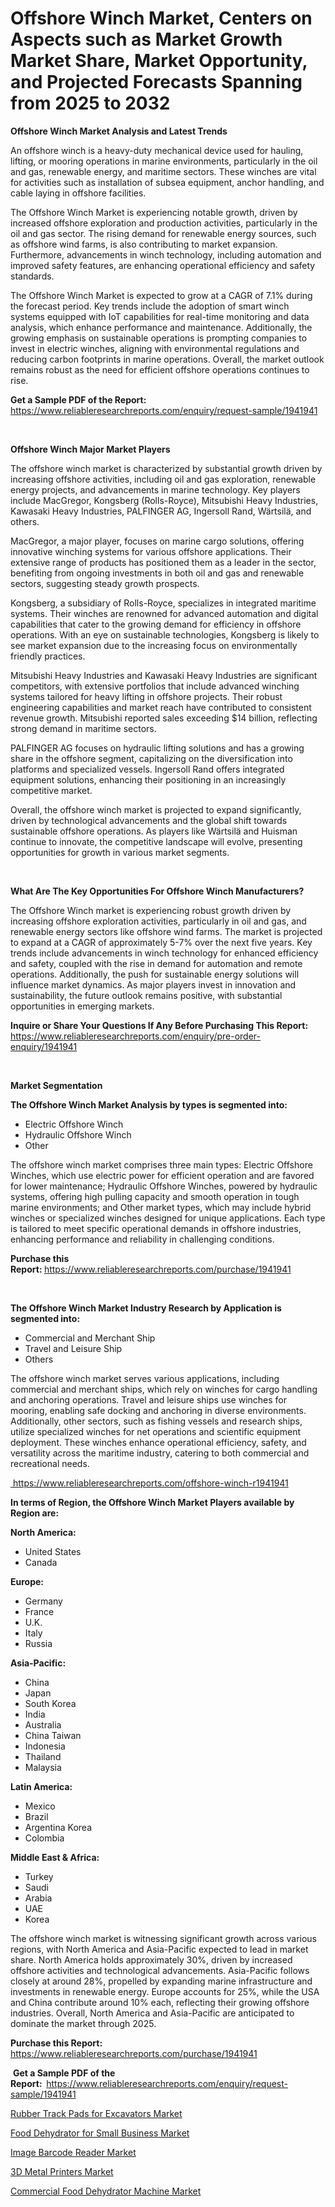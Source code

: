 <p><h1>Offshore Winch Market, Centers on Aspects such as Market Growth Market Share, Market Opportunity, and Projected Forecasts Spanning from 2025 to 2032</h1></p><p><strong>Offshore Winch Market Analysis and Latest Trends</strong></p>
<p><p>An offshore winch is a heavy-duty mechanical device used for hauling, lifting, or mooring operations in marine environments, particularly in the oil and gas, renewable energy, and maritime sectors. These winches are vital for activities such as installation of subsea equipment, anchor handling, and cable laying in offshore facilities.</p><p>The Offshore Winch Market is experiencing notable growth, driven by increased offshore exploration and production activities, particularly in the oil and gas sector. The rising demand for renewable energy sources, such as offshore wind farms, is also contributing to market expansion. Furthermore, advancements in winch technology, including automation and improved safety features, are enhancing operational efficiency and safety standards.</p><p>The Offshore Winch Market is expected to grow at a CAGR of 7.1% during the forecast period. Key trends include the adoption of smart winch systems equipped with IoT capabilities for real-time monitoring and data analysis, which enhance performance and maintenance. Additionally, the growing emphasis on sustainable operations is prompting companies to invest in electric winches, aligning with environmental regulations and reducing carbon footprints in marine operations. Overall, the market outlook remains robust as the need for efficient offshore operations continues to rise.</p></p>
<p><strong>Get a Sample PDF of the Report:&nbsp;</strong> <a href="https://www.reliableresearchreports.com/enquiry/request-sample/1941941?utm_campaign=33&utm_medium=2&utm_source=Github&utm_content=ia&utm_term=17022025&utm_id=offshore-winch">https://www.reliableresearchreports.com/enquiry/request-sample/1941941</a></p>
<p>&nbsp;</p>
<p><strong>Offshore Winch Major Market Players</strong></p>
<p><p>The offshore winch market is characterized by substantial growth driven by increasing offshore activities, including oil and gas exploration, renewable energy projects, and advancements in marine technology. Key players include MacGregor, Kongsberg (Rolls-Royce), Mitsubishi Heavy Industries, Kawasaki Heavy Industries, PALFINGER AG, Ingersoll Rand, Wärtsilä, and others.</p><p>MacGregor, a major player, focuses on marine cargo solutions, offering innovative winching systems for various offshore applications. Their extensive range of products has positioned them as a leader in the sector, benefiting from ongoing investments in both oil and gas and renewable sectors, suggesting steady growth prospects.</p><p>Kongsberg, a subsidiary of Rolls-Royce, specializes in integrated maritime systems. Their winches are renowned for advanced automation and digital capabilities that cater to the growing demand for efficiency in offshore operations. With an eye on sustainable technologies, Kongsberg is likely to see market expansion due to the increasing focus on environmentally friendly practices.</p><p>Mitsubishi Heavy Industries and Kawasaki Heavy Industries are significant competitors, with extensive portfolios that include advanced winching systems tailored for heavy lifting in offshore projects. Their robust engineering capabilities and market reach have contributed to consistent revenue growth. Mitsubishi reported sales exceeding $14 billion, reflecting strong demand in maritime sectors.</p><p>PALFINGER AG focuses on hydraulic lifting solutions and has a growing share in the offshore segment, capitalizing on the diversification into platforms and specialized vessels. Ingersoll Rand offers integrated equipment solutions, enhancing their positioning in an increasingly competitive market.</p><p>Overall, the offshore winch market is projected to expand significantly, driven by technological advancements and the global shift towards sustainable offshore operations. As players like Wärtsilä and Huisman continue to innovate, the competitive landscape will evolve, presenting opportunities for growth in various market segments.</p></p>
<p>&nbsp;</p>
<p><strong>What Are The Key Opportunities For Offshore Winch Manufacturers?</strong></p>
<p><p>The Offshore Winch market is experiencing robust growth driven by increasing offshore exploration activities, particularly in oil and gas, and renewable energy sectors like offshore wind farms. The market is projected to expand at a CAGR of approximately 5-7% over the next five years. Key trends include advancements in winch technology for enhanced efficiency and safety, coupled with the rise in demand for automation and remote operations. Additionally, the push for sustainable energy solutions will influence market dynamics. As major players invest in innovation and sustainability, the future outlook remains positive, with substantial opportunities in emerging markets.</p></p>
<p><strong>Inquire or Share Your Questions If Any Before Purchasing This Report:</strong> <a href="https://www.reliableresearchreports.com/enquiry/pre-order-enquiry/1941941?utm_campaign=33&utm_medium=2&utm_source=Github&utm_content=ia&utm_term=17022025&utm_id=offshore-winch">https://www.reliableresearchreports.com/enquiry/pre-order-enquiry/1941941</a></p>
<p>&nbsp;</p>
<p><strong>Market Segmentation</strong></p>
<p><strong>The Offshore Winch Market Analysis by types is segmented into:</strong></p>
<p><ul><li>Electric Offshore Winch</li><li>Hydraulic Offshore Winch</li><li>Other</li></ul></p>
<p><p>The offshore winch market comprises three main types: Electric Offshore Winches, which use electric power for efficient operation and are favored for lower maintenance; Hydraulic Offshore Winches, powered by hydraulic systems, offering high pulling capacity and smooth operation in tough marine environments; and Other market types, which may include hybrid winches or specialized winches designed for unique applications. Each type is tailored to meet specific operational demands in offshore industries, enhancing performance and reliability in challenging conditions.</p></p>
<p><strong>Purchase this Report:&nbsp;</strong><a href="https://www.reliableresearchreports.com/purchase/1941941?utm_campaign=33&utm_medium=2&utm_source=Github&utm_content=ia&utm_term=17022025&utm_id=offshore-winch">https://www.reliableresearchreports.com/purchase/1941941</a></p>
<p>&nbsp;</p>
<p><strong>The Offshore Winch Market Industry Research by Application is segmented into:</strong></p>
<p><ul><li>Commercial and Merchant Ship</li><li>Travel and Leisure Ship</li><li>Others</li></ul></p>
<p><p>The offshore winch market serves various applications, including commercial and merchant ships, which rely on winches for cargo handling and anchoring operations. Travel and leisure ships use winches for mooring, enabling safe docking and anchoring in diverse environments. Additionally, other sectors, such as fishing vessels and research ships, utilize specialized winches for net operations and scientific equipment deployment. These winches enhance operational efficiency, safety, and versatility across the maritime industry, catering to both commercial and recreational needs.</p></p>
<p><a href="https://www.reliableresearchreports.com/offshore-winch-r1941941?utm_campaign=33&utm_medium=2&utm_source=Github&utm_content=ia&utm_term=17022025&utm_id=offshore-winch">&nbsp;https://www.reliableresearchreports.com/offshore-winch-r1941941</a></p>
<p><strong>In terms of Region, the Offshore Winch Market Players available by Region are:</strong></p>
<p>
    <p> <strong> North America: </strong>
        <ul>
            <li>United States</li>
            <li>Canada</li>
        </ul>
        </p> 
    <p> <strong> Europe: </strong>
        <ul>
            <li>Germany</li>
            <li>France</li>
            <li>U.K.</li>
            <li>Italy</li>
            <li>Russia</li>
        </ul>
        </p> 
    <p> <strong> Asia-Pacific: </strong>
        <ul>
            <li>China</li>
            <li>Japan</li>
            <li>South Korea</li>
            <li>India</li>
            <li>Australia</li>
            <li>China Taiwan</li>
            <li>Indonesia</li>
            <li>Thailand</li>
            <li>Malaysia</li>
        </ul>
        </p> 
    <p> <strong> Latin America: </strong>
        <ul>
            <li>Mexico</li>
            <li>Brazil</li>
            <li>Argentina Korea</li>
            <li>Colombia</li>
        </ul>
        </p> 
    <p> <strong> Middle East & Africa: </strong>
        <ul>
            <li>Turkey</li>
            <li>Saudi</li>
            <li>Arabia</li>
            <li>UAE</li>
            <li>Korea</li>
        </ul>
    </p>
    </p>
<p><p>The offshore winch market is witnessing significant growth across various regions, with North America and Asia-Pacific expected to lead in market share. North America holds approximately 30%, driven by increased offshore activities and technological advancements. Asia-Pacific follows closely at around 28%, propelled by expanding marine infrastructure and investments in renewable energy. Europe accounts for 25%, while the USA and China contribute around 10% each, reflecting their growing offshore industries. Overall, North America and Asia-Pacific are anticipated to dominate the market through 2025.</p></p>
<p><strong>Purchase this Report: </strong><a href="https://www.reliableresearchreports.com/purchase/1941941?utm_campaign=33&utm_medium=2&utm_source=Github&utm_content=ia&utm_term=17022025&utm_id=offshore-winch">https://www.reliableresearchreports.com/purchase/1941941</a></p>
<p>&nbsp;<strong>Get a Sample PDF of the Report:&nbsp;&nbsp;</strong><a href="https://www.reliableresearchreports.com/enquiry/request-sample/1941941?utm_campaign=33&utm_medium=2&utm_source=Github&utm_content=ia&utm_term=17022025&utm_id=offshore-winch">https://www.reliableresearchreports.com/enquiry/request-sample/1941941</a></p>
<p><strong></strong></p>
<p><p><a href="https://github.com/darenph8er/Market-Research-Report-List-1/blob/main/rubber-track-pads-for-excavators-market.md?utm_campaign=33&utm_medium=2&utm_source=Github&utm_content=ia&utm_term=17022025&utm_id=offshore-winch">Rubber Track Pads for Excavators Market</a></p><p><a href="https://github.com/kimberjam0i/Market-Research-Report-List-1/blob/main/food-dehydrator-for-small-business-market.md?utm_campaign=33&utm_medium=2&utm_source=Github&utm_content=ia&utm_term=17022025&utm_id=offshore-winch">Food Dehydrator for Small Business Market</a></p><p><a href="https://github.com/nathaliehurles7142/Market-Research-Report-List-1/blob/main/image-barcode-reader-market.md?utm_campaign=33&utm_medium=2&utm_source=Github&utm_content=ia&utm_term=17022025&utm_id=offshore-winch">Image Barcode Reader Market</a></p><p><a href="https://github.com/lashaunm5st/Market-Research-Report-List-1/blob/main/3d-metal-printers-market.md?utm_campaign=33&utm_medium=2&utm_source=Github&utm_content=ia&utm_term=17022025&utm_id=offshore-winch">3D Metal Printers Market</a></p><p><a href="https://github.com/ElviraLeka1962/Market-Research-Report-List-1/blob/main/commercial-food-dehydrator-machine-market.md?utm_campaign=33&utm_medium=2&utm_source=Github&utm_content=ia&utm_term=17022025&utm_id=offshore-winch">Commercial Food Dehydrator Machine Market</a></p></p>